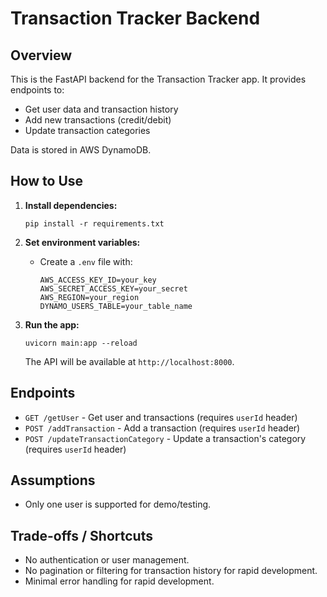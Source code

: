 # Transaction Tracker Backend

## Overview

This is the FastAPI backend for the Transaction Tracker app. It provides endpoints to:
- Get user data and transaction history
- Add new transactions (credit/debit)
- Update transaction categories

Data is stored in AWS DynamoDB.

## How to Use

1. **Install dependencies:**
   ```
   pip install -r requirements.txt
   ```

2. **Set environment variables:**
   - Create a `.env` file with:
     ```
     AWS_ACCESS_KEY_ID=your_key
     AWS_SECRET_ACCESS_KEY=your_secret
     AWS_REGION=your_region
     DYNAMO_USERS_TABLE=your_table_name
     ```

3. **Run the app:**
   ```
   uvicorn main:app --reload
   ```
   The API will be available at `http://localhost:8000`.

## Endpoints

- `GET /getUser` - Get user and transactions (requires `userId` header)
- `POST /addTransaction` - Add a transaction (requires `userId` header)
- `POST /updateTransactionCategory` - Update a transaction's category (requires `userId` header)

## Assumptions

- Only one user is supported for demo/testing.

## Trade-offs / Shortcuts

- No authentication or user management.
- No pagination or filtering for transaction history for rapid development.
- Minimal error handling for rapid development.